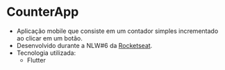 # CounterApp

- Aplicação mobile que consiste em um contador simples incrementado ao clicar em um botão.
- Desenvolvido durante a NLW#6 da <a href="https://github.com/Rocketseat">Rocketseat</a>.
- Tecnologia utilizada:
  - Flutter
